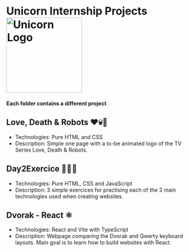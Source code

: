 # Unicorn Internship Projects   <img alt="Unicorn Logo" src="https://unicorn.com/unicorn-logo.png" width="200px" height="auto">

**Each folder contains a different project**

## Love, Death & Robots ❤️💀🤖

- Technologies: Pure HTML and CSS  
- Description: Simple one page with a to-be animated logo of the TV Series Love, Death & Robots.

## Day2Exercice 🏃‍♂️‍➡️

- Technologies: Pure HTML, CSS and JavaScript
- Description: 3 simple exercices for practising each of the 3 main technologies used when creating websites.

## Dvorak - React ⚛️

- Technologies: React and Vite with TypeScript
- Description: Webpage comparing the Dvorak and Qwerty keyboard layouts. Main goal is to learn how to build websites with React.


